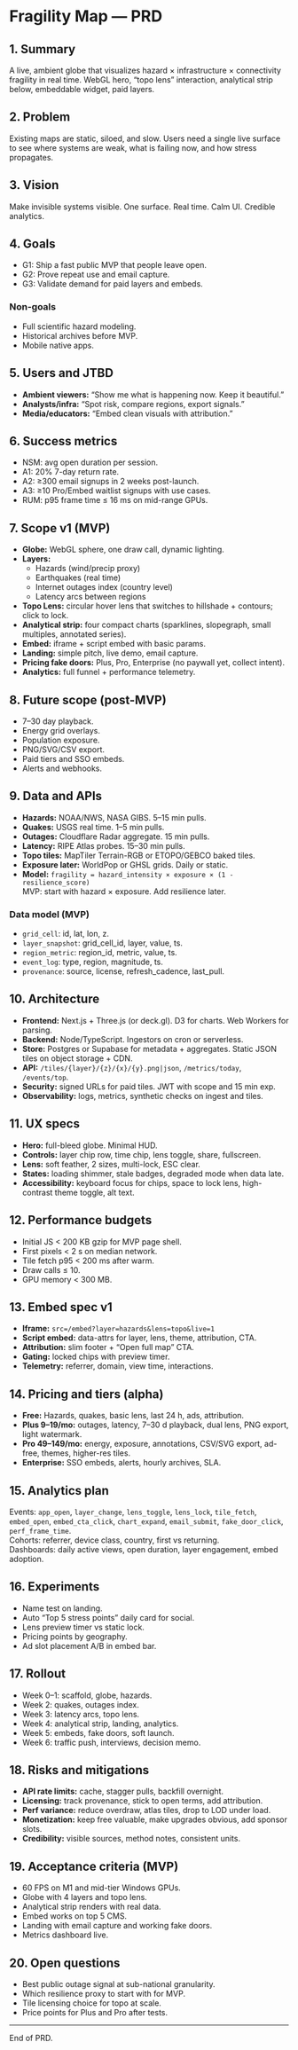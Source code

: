 # Fragility Map — PRD

## 1. Summary
A live, ambient globe that visualizes hazard × infrastructure × connectivity fragility in real time. WebGL hero, “topo lens” interaction, analytical strip below, embeddable widget, paid layers.

## 2. Problem
Existing maps are static, siloed, and slow. Users need a single live surface to see where systems are weak, what is failing now, and how stress propagates.

## 3. Vision
Make invisible systems visible. One surface. Real time. Calm UI. Credible analytics.

## 4. Goals
- G1: Ship a fast public MVP that people leave open.
- G2: Prove repeat use and email capture.
- G3: Validate demand for paid layers and embeds.

### Non-goals
- Full scientific hazard modeling.
- Historical archives before MVP.
- Mobile native apps.

## 5. Users and JTBD
- **Ambient viewers:** “Show me what is happening now. Keep it beautiful.”
- **Analysts/infra:** “Spot risk, compare regions, export signals.”
- **Media/educators:** “Embed clean visuals with attribution.”

## 6. Success metrics
- NSM: avg open duration per session.
- A1: 20% 7-day return rate.
- A2: ≥300 email signups in 2 weeks post-launch.
- A3: ≥10 Pro/Embed waitlist signups with use cases.
- RUM: p95 frame time ≤ 16 ms on mid-range GPUs.

## 7. Scope v1 (MVP)
- **Globe:** WebGL sphere, one draw call, dynamic lighting.
- **Layers:**
  - Hazards (wind/precip proxy)
  - Earthquakes (real time)
  - Internet outages index (country level)
  - Latency arcs between regions
- **Topo Lens:** circular hover lens that switches to hillshade + contours; click to lock.
- **Analytical strip:** four compact charts (sparklines, slopegraph, small multiples, annotated series).
- **Embed:** iframe + script embed with basic params.
- **Landing:** simple pitch, live demo, email capture.
- **Pricing fake doors:** Plus, Pro, Enterprise (no paywall yet, collect intent).
- **Analytics:** full funnel + performance telemetry.

## 8. Future scope (post-MVP)
- 7–30 day playback.
- Energy grid overlays.
- Population exposure.
- PNG/SVG/CSV export.
- Paid tiers and SSO embeds.
- Alerts and webhooks.

## 9. Data and APIs
- **Hazards:** NOAA/NWS, NASA GIBS. 5–15 min pulls.
- **Quakes:** USGS real time. 1–5 min pulls.
- **Outages:** Cloudflare Radar aggregate. 15 min pulls.
- **Latency:** RIPE Atlas probes. 15–30 min pulls.
- **Topo tiles:** MapTiler Terrain-RGB or ETOPO/GEBCO baked tiles.
- **Exposure later:** WorldPop or GHSL grids. Daily or static.
- **Model:** `fragility = hazard_intensity × exposure × (1 - resilience_score)`  
  MVP: start with hazard × exposure. Add resilience later.

### Data model (MVP)
- `grid_cell`: id, lat, lon, z.
- `layer_snapshot`: grid_cell_id, layer, value, ts.
- `region_metric`: region_id, metric, value, ts.
- `event_log`: type, region, magnitude, ts.
- `provenance`: source, license, refresh_cadence, last_pull.

## 10. Architecture
- **Frontend:** Next.js + Three.js (or deck.gl). D3 for charts. Web Workers for parsing.  
- **Backend:** Node/TypeScript. Ingestors on cron or serverless.  
- **Store:** Postgres or Supabase for metadata + aggregates. Static JSON tiles on object storage + CDN.  
- **API:** `/tiles/{layer}/{z}/{x}/{y}.png|json`, `/metrics/today`, `/events/top`.  
- **Security:** signed URLs for paid tiles. JWT with scope and 15 min exp.  
- **Observability:** logs, metrics, synthetic checks on ingest and tiles.

## 11. UX specs
- **Hero:** full-bleed globe. Minimal HUD.  
- **Controls:** layer chip row, time chip, lens toggle, share, fullscreen.  
- **Lens:** soft feather, 2 sizes, multi-lock, ESC clear.  
- **States:** loading shimmer, stale badges, degraded mode when data late.  
- **Accessibility:** keyboard focus for chips, space to lock lens, high-contrast theme toggle, alt text.

## 12. Performance budgets
- Initial JS < 200 KB gzip for MVP page shell.  
- First pixels < 2 s on median network.  
- Tile fetch p95 < 200 ms after warm.  
- Draw calls ≤ 10.  
- GPU memory < 300 MB.

## 13. Embed spec v1
- **Iframe:** `src=/embed?layer=hazards&lens=topo&live=1`  
- **Script embed:** data-attrs for layer, lens, theme, attribution, CTA.  
- **Attribution:** slim footer + “Open full map” CTA.  
- **Gating:** locked chips with preview timer.  
- **Telemetry:** referrer, domain, view time, interactions.

## 14. Pricing and tiers (alpha)
- **Free:** Hazards, quakes, basic lens, last 24 h, ads, attribution.  
- **Plus 9–19/mo:** outages, latency, 7–30 d playback, dual lens, PNG export, light watermark.  
- **Pro 49–149/mo:** energy, exposure, annotations, CSV/SVG export, ad-free, themes, higher-res tiles.  
- **Enterprise:** SSO embeds, alerts, hourly archives, SLA.

## 15. Analytics plan
Events: `app_open`, `layer_change`, `lens_toggle`, `lens_lock`, `tile_fetch`, `embed_open`, `embed_cta_click`, `chart_expand`, `email_submit`, `fake_door_click`, `perf_frame_time`.  
Cohorts: referrer, device class, country, first vs returning.  
Dashboards: daily active views, open duration, layer engagement, embed adoption.

## 16. Experiments
- Name test on landing.  
- Auto “Top 5 stress points” daily card for social.  
- Lens preview timer vs static lock.  
- Pricing points by geography.  
- Ad slot placement A/B in embed bar.

## 17. Rollout
- Week 0–1: scaffold, globe, hazards.  
- Week 2: quakes, outages index.  
- Week 3: latency arcs, topo lens.  
- Week 4: analytical strip, landing, analytics.  
- Week 5: embeds, fake doors, soft launch.  
- Week 6: traffic push, interviews, decision memo.

## 18. Risks and mitigations
- **API rate limits:** cache, stagger pulls, backfill overnight.  
- **Licensing:** track provenance, stick to open terms, add attribution.  
- **Perf variance:** reduce overdraw, atlas tiles, drop to LOD under load.  
- **Monetization:** keep free valuable, make upgrades obvious, add sponsor slots.  
- **Credibility:** visible sources, method notes, consistent units.

## 19. Acceptance criteria (MVP)
- 60 FPS on M1 and mid-tier Windows GPUs.  
- Globe with 4 layers and topo lens.  
- Analytical strip renders with real data.  
- Embed works on top 5 CMS.  
- Landing with email capture and working fake doors.  
- Metrics dashboard live.

## 20. Open questions
- Best public outage signal at sub-national granularity.  
- Which resilience proxy to start with for MVP.  
- Tile licensing choice for topo at scale.  
- Price points for Plus and Pro after tests.

---

End of PRD.
